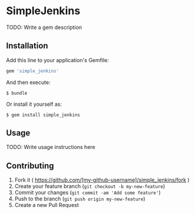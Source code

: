 # SimpleJenkins

TODO: Write a gem description

## Installation

Add this line to your application's Gemfile:

```ruby
gem 'simple_jenkins'
```

And then execute:

    $ bundle

Or install it yourself as:

    $ gem install simple_jenkins

## Usage

TODO: Write usage instructions here

## Contributing

1. Fork it ( https://github.com/[my-github-username]/simple_jenkins/fork )
2. Create your feature branch (`git checkout -b my-new-feature`)
3. Commit your changes (`git commit -am 'Add some feature'`)
4. Push to the branch (`git push origin my-new-feature`)
5. Create a new Pull Request
